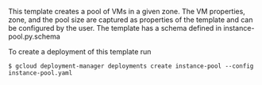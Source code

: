 This template creates a pool of VMs in a given zone. The VM properties, zone,
and the pool size are captured as properties of the template and can be
configured by the user. The template has a schema defined in
instance-pool.py.schema

To create a deployment of this template run

`$ gcloud deployment-manager deployments create instance-pool --config instance-pool.yaml`
